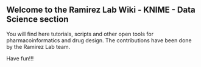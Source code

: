 ## Welcome to the Ramirez Lab Wiki - KNIME - Data Science section

You will find here tutorials, scripts and other open tools for pharmacoinformatics and drug design. The contributions have been done by the Ramirez Lab team.

Have fun!!!
